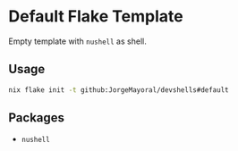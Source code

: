 # Default Flake Template

Empty template with `nushell` as shell.

## Usage

```bash
nix flake init -t github:JorgeMayoral/devshells#default 
```

## Packages

- `nushell`
